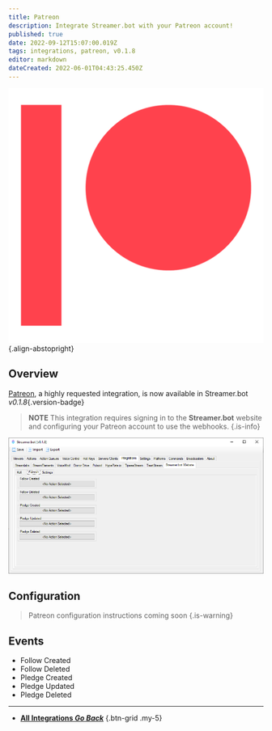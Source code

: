 ```yaml
---
title: Patreon
description: Integrate Streamer.bot with your Patreon account!
published: true
date: 2022-09-12T15:07:00.019Z
tags: integrations, patreon, v0.1.8
editor: markdown
dateCreated: 2022-06-01T04:43:25.450Z
---
```


![digital-patreon-logo_coral.png](/digital-patreon-logo_coral.png){.align-abstopright}

## Overview

[Patreon](https://www.patreon.com/), a highly requested integration, is now available in Streamer.bot *v0.1.8*{.version-badge}

> **NOTE**
> This integration requires signing in to the **Streamer.bot** website and configuring your Patreon account to use the webhooks.
{.is-info}

![patreon-integration.png](/patreon-integration.png)

## Configuration

> Patreon configuration instructions coming soon
{.is-warning}

## Events
* Follow Created
* Follow Deleted
* Pledge Created
* Pledge Updated
* Pledge Deleted

---

- [<i class="mdi mdi-chevron-left"></i> **All Integrations *Go Back***](/en/Integrations)
{.btn-grid .my-5}